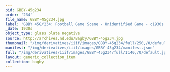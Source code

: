 ```yaml
---
pid: GBBY-45g234
order: '234'
file_name: GBBY-45g234.jpg
label: 'GBBY 45G/234: Football Game Scene - Unidentified Game - c1930s'
_date: 1930s
object_type: glass plate negative
source: http://archives.nd.edu/Bagby/GBBY-45g234.jpg
thumbnail: "/img/derivatives/iiif/images/GBBY-45g234/full/250,/0/default.jpg"
manifest: "/img/derivatives/iiif/images/GBBY-45g234/manifest.json"
full: "/img/derivatives/iiif/images/GBBY-45g234/full/1140,/0/default.jpg"
layout: generic_collection_item
collection: bagby
---
```

